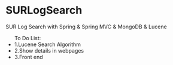 # SURLogSearch
SUR Log Search with Spring &amp; Spring MVC &amp; MongoDB &amp; Lucene  
<ul>
To Do List:  
<li>1.Lucene Search Algorithm</li>  
<li>2.Show details in webpages</li>  
<li>3.Front end</li>
</ul>
